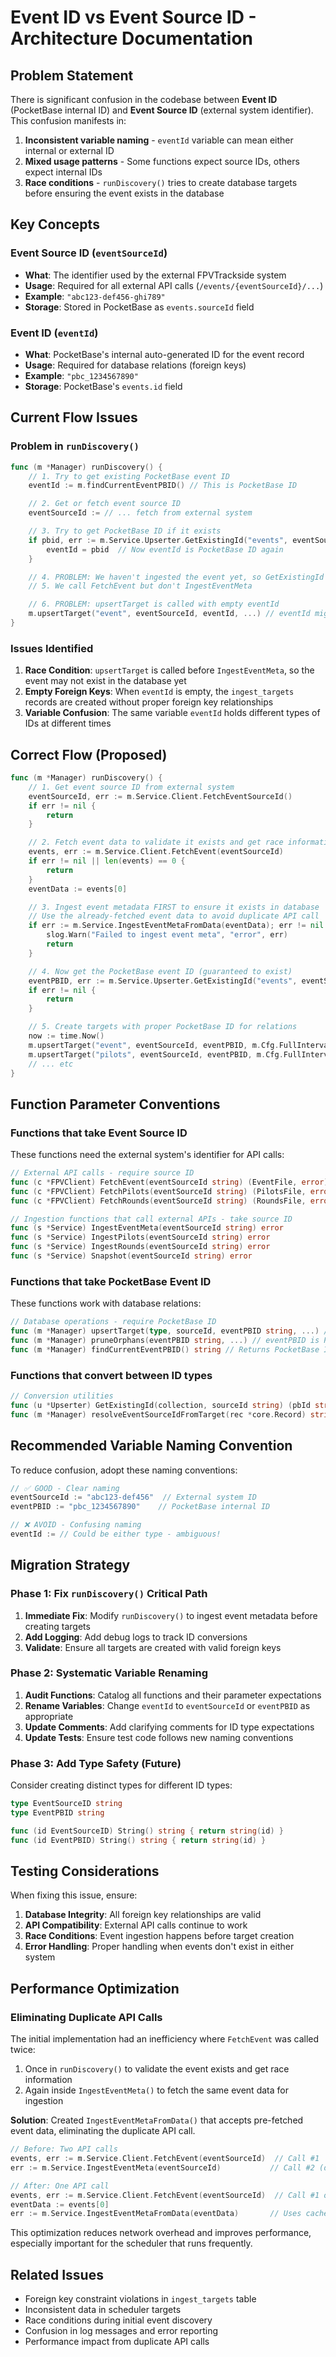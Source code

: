 # Event ID vs Event Source ID - Architecture Documentation

## Problem Statement

There is significant confusion in the codebase between **Event ID** (PocketBase internal ID) and **Event Source ID** (external system identifier). This confusion manifests in:

1. **Inconsistent variable naming** - `eventId` variable can mean either internal or external ID
2. **Mixed usage patterns** - Some functions expect source IDs, others expect internal IDs
3. **Race conditions** - `runDiscovery()` tries to create database targets before ensuring the event exists in the database

## Key Concepts

### Event Source ID (`eventSourceId`)
- **What**: The identifier used by the external FPVTrackside system
- **Usage**: Required for all external API calls (`/events/{eventSourceId}/...`)
- **Example**: `"abc123-def456-ghi789"`
- **Storage**: Stored in PocketBase as `events.sourceId` field

### Event ID (`eventId`)
- **What**: PocketBase's internal auto-generated ID for the event record
- **Usage**: Required for database relations (foreign keys)
- **Example**: `"pbc_1234567890"`
- **Storage**: PocketBase's `events.id` field

## Current Flow Issues

### Problem in `runDiscovery()`

```go
func (m *Manager) runDiscovery() {
    // 1. Try to get existing PocketBase event ID
    eventId := m.findCurrentEventPBID() // This is PocketBase ID

    // 2. Get or fetch event source ID
    eventSourceId := // ... fetch from external system

    // 3. Try to get PocketBase ID if it exists
    if pbid, err := m.Service.Upserter.GetExistingId("events", eventSourceId); err == nil {
        eventId = pbid  // Now eventId is PocketBase ID again
    }

    // 4. PROBLEM: We haven't ingested the event yet, so GetExistingId fails
    // 5. We call FetchEvent but don't IngestEventMeta

    // 6. PROBLEM: upsertTarget is called with empty eventId
    m.upsertTarget("event", eventSourceId, eventId, ...) // eventId might be empty!
}
```

### Issues Identified

1. **Race Condition**: `upsertTarget` is called before `IngestEventMeta`, so the event may not exist in the database yet
2. **Empty Foreign Keys**: When `eventId` is empty, the `ingest_targets` records are created without proper foreign key relationships
3. **Variable Confusion**: The same variable `eventId` holds different types of IDs at different times

## Correct Flow (Proposed)

```go
func (m *Manager) runDiscovery() {
    // 1. Get event source ID from external system
    eventSourceId, err := m.Service.Client.FetchEventSourceId()
    if err != nil {
        return
    }

    // 2. Fetch event data to validate it exists and get race information
    events, err := m.Service.Client.FetchEvent(eventSourceId)
    if err != nil || len(events) == 0 {
        return
    }
    eventData := events[0]

    // 3. Ingest event metadata FIRST to ensure it exists in database
    // Use the already-fetched event data to avoid duplicate API call
    if err := m.Service.IngestEventMetaFromData(eventData); err != nil {
        slog.Warn("Failed to ingest event meta", "error", err)
        return
    }

    // 4. Now get the PocketBase event ID (guaranteed to exist)
    eventPBID, err := m.Service.Upserter.GetExistingId("events", eventSourceId)
    if err != nil {
        return
    }

    // 5. Create targets with proper PocketBase ID for relations
    now := time.Now()
    m.upsertTarget("event", eventSourceId, eventPBID, m.Cfg.FullInterval, now)
    m.upsertTarget("pilots", eventSourceId, eventPBID, m.Cfg.FullInterval, now)
    // ... etc
}
```

## Function Parameter Conventions

### Functions that take Event Source ID
These functions need the external system's identifier for API calls:

```go
// External API calls - require source ID
func (c *FPVClient) FetchEvent(eventSourceId string) (EventFile, error)
func (c *FPVClient) FetchPilots(eventSourceId string) (PilotsFile, error)
func (c *FPVClient) FetchRounds(eventSourceId string) (RoundsFile, error)

// Ingestion functions that call external APIs - take source ID
func (s *Service) IngestEventMeta(eventSourceId string) error
func (s *Service) IngestPilots(eventSourceId string) error
func (s *Service) IngestRounds(eventSourceId string) error
func (s *Service) Snapshot(eventSourceId string) error
```

### Functions that take PocketBase Event ID
These functions work with database relations:

```go
// Database operations - require PocketBase ID
func (m *Manager) upsertTarget(type, sourceId, eventPBID string, ...) // eventPBID is PocketBase ID
func (m *Manager) pruneOrphans(eventPBID string, ...) // eventPBID is PocketBase ID
func (m *Manager) findCurrentEventPBID() string // Returns PocketBase ID
```

### Functions that convert between ID types

```go
// Conversion utilities
func (u *Upserter) GetExistingId(collection, sourceId string) (pbId string, error) // sourceId -> pbId
func (m *Manager) resolveEventSourceIdFromTarget(rec *core.Record) string // pbId -> sourceId
```

## Recommended Variable Naming Convention

To reduce confusion, adopt these naming conventions:

```go
// ✅ GOOD - Clear naming
eventSourceId := "abc123-def456"  // External system ID
eventPBID := "pbc_1234567890"    // PocketBase internal ID

// ❌ AVOID - Confusing naming
eventId := // Could be either type - ambiguous!
```

## Migration Strategy

### Phase 1: Fix `runDiscovery()` Critical Path

1. **Immediate Fix**: Modify `runDiscovery()` to ingest event metadata before creating targets
2. **Add Logging**: Add debug logs to track ID conversions
3. **Validate**: Ensure all targets are created with valid foreign keys

### Phase 2: Systematic Variable Renaming

1. **Audit Functions**: Catalog all functions and their parameter expectations
2. **Rename Variables**: Change `eventId` to `eventSourceId` or `eventPBID` as appropriate
3. **Update Comments**: Add clarifying comments for ID type expectations
4. **Update Tests**: Ensure test code follows new naming conventions

### Phase 3: Add Type Safety (Future)

Consider creating distinct types for different ID types:

```go
type EventSourceID string
type EventPBID string

func (id EventSourceID) String() string { return string(id) }
func (id EventPBID) String() string { return string(id) }
```

## Testing Considerations

When fixing this issue, ensure:

1. **Database Integrity**: All foreign key relationships are valid
2. **API Compatibility**: External API calls continue to work
3. **Race Conditions**: Event ingestion happens before target creation
4. **Error Handling**: Proper handling when events don't exist in either system

## Performance Optimization

### Eliminating Duplicate API Calls

The initial implementation had an inefficiency where `FetchEvent` was called twice:

1. Once in `runDiscovery()` to validate the event exists and get race information
2. Again inside `IngestEventMeta()` to fetch the same event data for ingestion

**Solution**: Created `IngestEventMetaFromData()` that accepts pre-fetched event data, eliminating the duplicate API call.

```go
// Before: Two API calls
events, err := m.Service.Client.FetchEvent(eventSourceId)  // Call #1
err := m.Service.IngestEventMeta(eventSourceId)           // Call #2 (duplicate)

// After: One API call
events, err := m.Service.Client.FetchEvent(eventSourceId)  // Call #1 only
eventData := events[0]
err := m.Service.IngestEventMetaFromData(eventData)       // Uses cached data
```

This optimization reduces network overhead and improves performance, especially important for the scheduler that runs frequently.

## Related Issues

- Foreign key constraint violations in `ingest_targets` table
- Inconsistent data in scheduler targets
- Race conditions during initial event discovery
- Confusion in log messages and error reporting
- Performance impact from duplicate API calls
